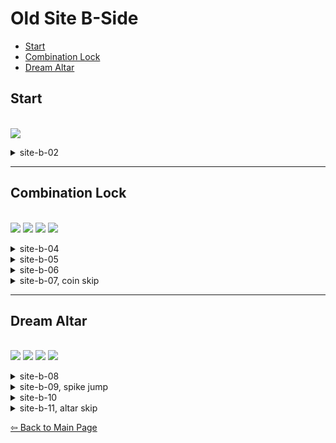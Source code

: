 # Old Site B-Side
 
- [Start](#start)
- [Combination Lock](#combination-lock)
- [Dream Altar](#dream-altar)

## Start
\
  <img src="image link, width, height"/>
  
  <details>
  <summary>site-b-02</summary>
  
  ![gif](gif link)
  \
  ![cue](cue link)
  \
  This cornerkick is set up out of a buffered updemo wallbounce. Do a single dream jump out of the block beforehand to set up your height, then buffer the updemo wb -> cornerkick once you are on the right side of the pillar.
  </details>
  
----
## Combination Lock
\
 <img src="room 2 ddj"/>
 <img src="room 3 cornerjump"/>
 <img src="room 4 fast cycle"/>
 <img src="coin skip"/>
 
 <details>
 <summary>site-b-04</summary>
 
 ![gif](gif link)
 \
 Doing a dream doublejump out of this block allows you to make it over the spikes without using a dash. From here, demoing near the top of the dreamblock allows you to avoid the Badeline cycle every time. Note that there are a few pixels near the very top of the dreamblock where you die to the wall on the other side, so wait a tiny bit before dashing.
 </details>
 
 <details>
 <summary>site-b-05</summary>
 
 ![gif](gif link)
 
 From landing on the safe area next to the spikes, do an upleft dash into a buffered right demodash. From here, holding downright, then grab once you're near the bottom, allows you to consistently cornerjump at the bottom, setting up a wallbounce to exit the room. Alternatively, from the right demodash into the dreamblock it may help to hold your demo button and just hold right instead, depending on whether your demo button is also bound to movement down.
 </details>
 
 <details>
 <summary>site-b-06</summary>
 
 ![gif](https://github.com/Tiyo98/farewell-b-side-cuecollection/blob/main/images/site/2b%20fast%20cycle.webp)
 \
 ![cue](cue link)
 \
 
 To achieve the fastest cycle here, you want to try and do this upright as close as possible to the edge without bonking and dashing into the wall instead. From roughly this position, you want to buffer an upright dash -> downleft dash -> updash, hold right for a brief moment then down dash to skip the Badeline cycle. This is somewhat feel based, but can be consistent with practice and saves quite a lot over waiting out the Badeline cycles.
 
 </details>
 
 <details>
 
 <summary>site-b-07, coin skip</summary>
 
 ![gif](https://github.com/Tiyo98/farewell-b-side-cuecollection/blob/main/images/site/2b%20coin%20skip.webp)
 \
 There are a few ways to skip the coins in this room, but the easiest (and most fullgame viable) setup is doing an upleft demodash over the coin block. This can be set up either by dashing far left out of the last dreamblock, or dashing on the right side and holding jump off a walljump off the right wall when you exit: whichever you prefer.
 \
 ![cue](https://cdn.discordapp.com/attachments/785077819771453461/920752729813569586/2b5.png)
 \
 From here, you can make it to the end of the room by pressing both jump buttons back to back: first to jump off the block, then the second to kick off the spiked wall behind you. To line this up, Madeline's hands should be roughly aligned with the black line or slightly below it. This has a few pixels leeway either side, so you can just use anywhere around the middle of the block as a rough cue for this. This strat as a whole saves a bit over 2 seconds over collecting the coins, and is rather lenient, so I would recommend trying it if you plan on running B-Side categories.
 </details>
 

----
## Dream Altar
\
 <img src="dreamblock upright">
 <img src="spike jump">
 <img src="neutral ddj?">
 <img src="altar skip">
 
 <details>
 <summary>site-b-08</summary>
 
 ![gif](https://github.com/Tiyo98/farewell-b-side-cuecollection/blob/main/images/site/2b%20upright.webp)
 \
 ![cue](https://cdn.discordapp.com/attachments/785077819771453461/920710025251520633/2b1.png)
 ![cue](https://cdn.discordapp.com/attachments/785077819771453461/920710552542658630/2b2.png)
 \
 To set up the upright through the wall here, line up Madeline's hand roughly with the bottom half of this pink diamond. The two pixels shown are the highest and lowest pixels for which this trick will work (citation needed, will elaborate more/show other method that koral does).
 </details>
 
 <details>
 <summary>site-b-09, spike jump</summary>
 
 ![gif](https://github.com/Tiyo98/farewell-b-side-cuecollection/blob/main/images/site/2b%20spike%20jump.webp)
 \
 There are a few setups to the spike jump in this room worth mentioning. One method is to hug the right wall on entry, dash up into the dreamblock, hold right then at some point after you have reached the peak of your jump briefly tap left. This is most viable on keyboard, however it can be viable on controller, either with a movement left button or reaching over with your right hand to press left on the dpad if you are an analog user.
 
 Alternatively, you can hug the right wall on entry, dash up into the dreamblock, hold right then at some point briefly let go of right. This has the same effect, but may be easier on certain control schemes.
 
 \
 ![gif](gif link)
 \
 One slightly slower, but perhaps more consistent setup is doing a neutral wallbounce when exiting the previous screen. This lines you up in such a way that you can just hold right out of updashing into the dreamblock. This spikejump as a whole saves around a second over taking the second dream block, so it is worth considering if you can get it consistent.
 
 </details>
 
 <details>
 <summary>site-b-10</summary>
 
 ![gif](https://github.com/Tiyo98/farewell-b-side-cuecollection/blob/main/images/site/2b%20neutral%20ddj.webp)
 \
 This screen is somewhat self-explanatory, but there are a few things worth noting here. Firstly, aim to be as far left as possible when dashing up into this dreamblock initially. This will allow you to reach the coin without doing a walljump on the left side, saving a few tenths. Afterwards, doing a left demodash into the dreamblock then doing a neutral dream doublejump once you exit allows you to skip the left wall entirely, saving a bit. This is somewhat difficult, but it is also fairly low risk, so I would recommend giving it a try.
 ![gif](gif link)
 \
 This is an alternative route for this room some people may find easier, especially if you dislike the neutral dream doublejump in the other route.
 
 </details>
 
 <details>
 <summary>site-b-11, altar skip</summary>
 
 ![gif](https://github.com/Tiyo98/farewell-b-side-cuecollection/blob/main/images/site/2b%20altar%20skip.webp)
 \
 This is one of the biggest skips in the game, saving around 7 seconds over collecting all the coins in this room, and can be made very trivial with a demodash button, so I would highly recommend learning it at all levels. Upon entering this screen, do a normal upright dash into the dreamblock, then hold up+left+grab. If you want to be safe, from here you can climb up slightly until you are near the top here. Then, do an upleft demodash into an upright dash to exit the room, succesfully having skipped all the coins. (i want to add more here but need to think of words)
 
 </details>
 
[⇦ Back to Main Page](https://github.com/Tiyo98/celeste-cuecollection)
